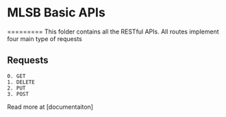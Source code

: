 # MLSB Basic APIs
=========
This folder contains all the RESTful APIs.
All routes implement four main type of requests
## Requests
	0. GET
	1. DELETE
	2. PUT
	3. POST

Read more at [documentaiton] 

[documentation]: http://mlsb-platform.herokuapp.com/documentation